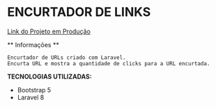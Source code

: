 # ENCURTADOR DE LINKS

[Link do Projeto em Produção](https://mynew.link/)


** Informações **

    Encurtador de URLs criado com Laravel.
    Encurta URL e mostra a quantidade de clicks para a URL encurtada.



**TECNOLOGIAS UTILIZADAS:**

- Bootstrap 5
- Laravel 8
